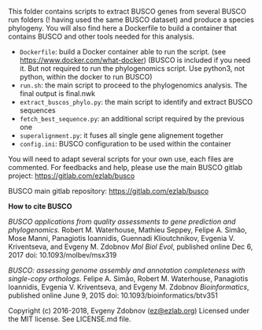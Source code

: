 This folder contains scripts to extract BUSCO genes from several BUSCO run folders (! having used the same BUSCO dataset) and produce a species phylogeny.
You will also find here a Dockerfile to build a container that contains BUSCO and other tools needed for this analysis.

- `Dockerfile`: build a Docker container able to run the script. (see https://www.docker.com/what-docker) (BUSCO is included if you need it. But not required to run the phylogenomics script. Use python3, not python, within the docker to run BUSCO)
- `run.sh`: the main script to proceed to the phylogenomics analysis. The final output is final.nwk
- `extract_buscos_phylo.py`: the main script to identify and extract BUSCO sequences
- `fetch_best_sequence.py`: an additional script required by the previous one
- `superalignment.py`: it fuses all single gene alignement together
- `config.ini`: BUSCO configuration to be used within the container

You will need to adapt several scripts for your own use, each files are commented. For feedbacks and help, please use the main BUSCO gitlab project: https://gitlab.com/ezlab/busco

BUSCO main gitlab repository: https://gitlab.com/ezlab/busco

**How to cite BUSCO**

*BUSCO applications from quality assessments to gene prediction and phylogenomics.*
Robert M. Waterhouse, Mathieu Seppey, Felipe A. Simão, Mose Manni, Panagiotis Ioannidis, Guennadi Klioutchnikov, Evgenia V. Kriventseva, and Evgeny M. Zdobnov
*Mol Biol Evol*, published online Dec 6, 2017 
doi: 10.1093/molbev/msx319 

*BUSCO: assessing genome assembly and annotation completeness with single-copy orthologs.*
Felipe A. Simão, Robert M. Waterhouse, Panagiotis Ioannidis, Evgenia V. Kriventseva, and Evgeny M. Zdobnov
*Bioinformatics*, published online June 9, 2015 
doi: 10.1093/bioinformatics/btv351

Copyright (c) 2016-2018, Evgeny Zdobnov (ez@ezlab.org)
Licensed under the MIT license. See LICENSE.md file.
